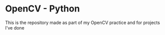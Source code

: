# OpenCV - Python
This is the repository made as part of my OpenCV practice and for projects I've done
